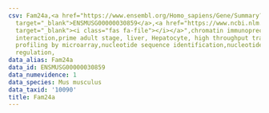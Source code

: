 ```yaml
---
csv: Fam24a,<a href="https://www.ensembl.org/Homo_sapiens/Gene/Summary?db=core;g=ENSMUSG00000030859"
  target="_blank">ENSMUSG00000030859</a>,<a href="https://www.ncbi.nlm.nih.gov/pubmed/23834426"
  target="_blank"><i class="fas fa-file"></i></a>",chromatin immunoprecipitation assay,direct
  interaction,prime adult stage, liver, Hepatocyte, high throughput transcription
  profiling by microarray,nucleotide sequence identification,nucleotide sequence identification,transcriptional
  regulation,
data_alias: Fam24a
data_id: ENSMUSG00000030859
data_numevidence: 1
data_species: Mus musculus
data_taxid: '10090'
title: Fam24a
---
```

